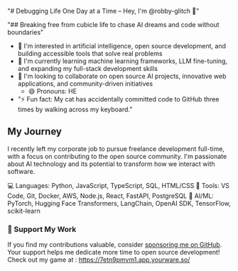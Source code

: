 "# Debugging Life One Day at a Time – Hey, I'm @robby-glitch 👋"

"## Breaking free from cubicle life to chase AI dreams and code without boundaries"

- 👀 I'm interested in artificial intelligence, open source development, and building accessible tools that solve real problems
- 🌱 I'm currently learning machine learning frameworks, LLM fine-tuning, and expanding my full-stack development skills
- 💞️ I'm looking to collaborate on open source AI projects, innovative web applications, and community-driven initiatives
  - 😄 Pronouns: HE
- "⚡ Fun fact: My cat has accidentally committed code to GitHub three times by walking across my keyboard."
## My Journey

I recently left my corporate job to pursue freelance development full-time, with a focus on contributing to the open source community. I'm passionate about AI technology and its potential to transform how we interact with software.

💻 Languages: Python, JavaScript, TypeScript, SQL, HTML/CSS
🔧 Tools: VS Code, Git, Docker, AWS, Node.js, React, FastAPI, PostgreSQL
🧠 AI/ML: PyTorch, Hugging Face Transformers, LangChain, OpenAI SDK, TensorFlow, scikit-learn

### 🌟 Support My Work

If you find my contributions valuable, consider [sponsoring me on GitHub](https://github.com/sponsors/robby-glitch). Your support helps me dedicate more time to open source development!
Check out my game at : https://7etn9pmvm1.app.yourware.so/
